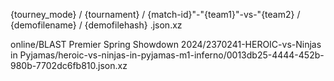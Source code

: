 
{tourney_mode} / {tournament} / {match-id}"-"{team1}"-vs-"{team2} / {demofilename} / {demofilehash} .json.xz



online/BLAST Premier Spring Showdown 2024/2370241-HEROIC-vs-Ninjas in Pyjamas/heroic-vs-ninjas-in-pyjamas-m1-inferno/0013db25-4444-452b-980b-7702dc6fb810.json.xz

